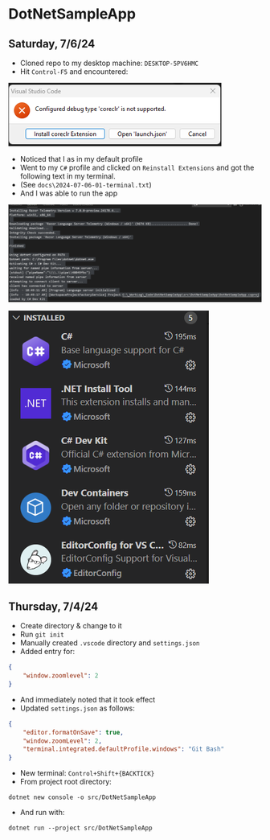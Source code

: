 # DotNetSampleApp

## Saturday, 7/6/24

- Cloned repo to my desktop machine: `DESKTOP-5PV6HMC`
- Hit `Control-F5` and encountered:

![](docs/2024-07-06-01.png)

- Noticed that I as in my default profile
- Went to my `C#` profile and clicked on `Reinstall Extensions` and got the following text in my terminal.
- (See `docs\2024-07-06-01-terminal.txt`)
- And I was able to run the app

![](docs/2024-07-06-03.png)

![](docs/2024-07-06-02.png)

## Thursday, 7/4/24

- Create directory & change to it
- Run `git init`
- Manually created `.vscode` directory and `settings.json`
- Added entry for:

```json
{
    "window.zoomlevel": 2
}
```

- And immediately noted that it took effect
- Updated `settings.json` as follows:

```json
{
    "editor.formatOnSave": true,
    "window.zoomLevel": 2,
    "terminal.integrated.defaultProfile.windows": "Git Bash"
}
```

- New terminal: `Control+Shift+{BACKTICK}`
- From project root directory:

```text
dotnet new console -o src/DotNetSampleApp
```

- And run with:

```text
dotnet run --project src/DotNetSampleApp
```


